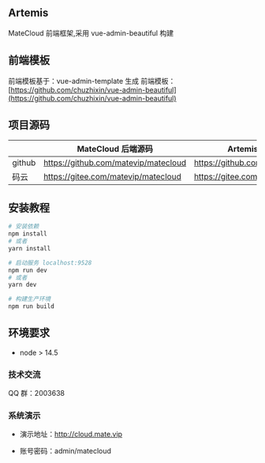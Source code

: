 ## Artemis

MateCloud 前端框架,采用 vue-admin-beautiful 构建

## 前端模板

前端模板基于：vue-admin-template 生成
前端模板： [https://github.com/chuzhixin/vue-admin-beautiful](https://github.com/chuzhixin/vue-admin-beautiful)

## 项目源码

|        | MateCloud 后端源码                   | Artemis 前端源码                   |
| ------ | ------------------------------------ | ---------------------------------- |
| github | https://github.com/matevip/matecloud | https://github.com/matevip/artemis |
| 码云   | https://gitee.com/matevip/matecloud  | https://gitee.com/matevip/artemis  |

## 安装教程

```bash
# 安装依赖
npm install
# 或者
yarn install

# 启动服务 localhost:9528
npm run dev
# 或者
yarn dev

# 构建生产环境
npm run build
```

## 环境要求

- node > 14.5

### 技术交流

QQ 群：2003638

### 系统演示

- 演示地址：http://cloud.mate.vip

- 账号密码：admin/matecloud
